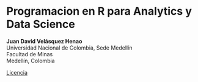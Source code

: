 # Programacion en R para Analytics y Data Science


**Juan David Velásquez Henao**    
Universidad Nacional de Colombia, Sede Medellín  
Facultad de Minas  
Medellín, Colombia  

[Licencia](https://github.com/jdvelasq/ETVL-R/blob/master/LICENSE)

